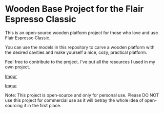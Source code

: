 # Wooden Base Project for the Flair Espresso Classic
This is an open-source wooden platform project for those who love and use Flair Espresso Classic.

You can use the models in this repository to carve a wooden platform with the desired cavities and make yourself a nice, cozy, practical platform.

Feel free to contribute to the project. I've put all the resources I used in my own project.

[Imgur](https://i.imgur.com/dLAUywn.jpg)

[Imgur](https://i.imgur.com/ghkdc5s.jpg)

Note: This project is open-source and only for personal use. Please DO NOT use this project for commercial use as it will betray the whole idea of open-sourcing it in the first place.
